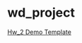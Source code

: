 # wd_project
 
[Hw_2 Demo Template](https://maxcon-ai.github.io/wd_project/hw2_templete/index.html)
